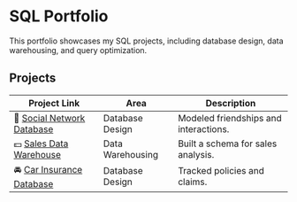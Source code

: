 # SQL Portfolio

This portfolio showcases my SQL projects, including database design, data warehousing, and query optimization.

## Projects

| Project Link | Area | Description |    
|---|---|---|
| 🤝 [Social Network Database](./Social-Network-Database) | Database Design | Modeled friendships and interactions. | 
| 💵 [Sales Data Warehouse](./Sales-Data-Warehouse) | Data Warehousing | Built a schema for sales analysis. | 
| 🚘 [Car Insurance Database](./Car-Insurance-Database) | Database Design | Tracked policies and claims. |
